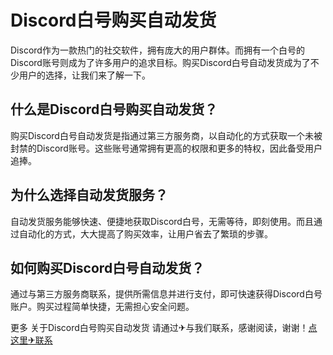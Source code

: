 # Discord白号购买自动发货

Discord作为一款热门的社交软件，拥有庞大的用户群体。而拥有一个白号的Discord账号则成为了许多用户的追求目标。购买Discord白号自动发货成为了不少用户的选择，让我们来了解一下。

## 什么是Discord白号购买自动发货？

购买Discord白号自动发货是指通过第三方服务商，以自动化的方式获取一个未被封禁的Discord账号。这些账号通常拥有更高的权限和更多的特权，因此备受用户追捧。

## 为什么选择自动发货服务？

自动发货服务能够快速、便捷地获取Discord白号，无需等待，即刻使用。而且通过自动化的方式，大大提高了购买效率，让用户省去了繁琐的步骤。

## 如何购买Discord白号自动发货？

通过与第三方服务商联系，提供所需信息并进行支付，即可快速获得Discord白号账户。购买过程简单快捷，无需担心安全问题。

更多 关于Discord白号购买自动发货 请通过✈与我们联系，感谢阅读，谢谢！[点这里✈联系](https://sms.k02.cc)
